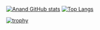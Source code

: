 [![Anand GitHub stats](https://github-readme-stats.vercel.app/api?username=AnandPilania&show_icons=true)](https://github.com/AnandPilania/githubreadme-stats) [![Top Langs](https://github-readme-stats.vercel.app/api/top-langs/?username=AnandPilania&layout=compact)](https://github.com/AnandPilania/github-readme-stats)

[![trophy](https://github-profile-trophy.vercel.app/?username=AnandPilania)](https://github.com/ryo-ma/github-profile-trophy)
